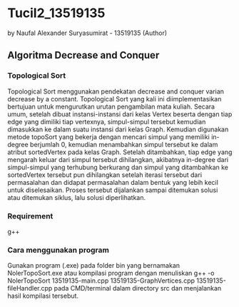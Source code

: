 # Tucil2_13519135

by Naufal Alexander Suryasumirat - 13519135 (Author)

## Algoritma Decrease and Conquer

### Topological Sort

Topological Sort menggunakan pendekatan decrease and conquer varian decrease by a constant. Topological Sort yang kali ini diimplementasikan bertujuan untuk mengurutkan urutan pengambilan mata kuliah. Secara umum, setelah dibuat instansi-instansi dari kelas Vertex beserta dengan tiap edge yang dimiliki tiap vertexnya, simpul-simpul tersebut kemudian dimasukkan ke dalam suatu instansi dari kelas Graph.
Kemudian digunakan metode topoSort yang bekerja dengan mencari simpul yang memiliki in-degree berjumlah 0, kemudian menambahkan simpul tersebut ke dalam atribut sortedVertex pada kelas Graph. Setelah ditambahkan, tiap edge yang mengarah keluar dari simpul tersebut dihilangkan, akibatnya in-degree dari simpul-simpul yang terhubung berkurang dan simpul yang ditambahkan ke sortedVertex tersebut pun dihilangkan setelah iterasi tersebut dari permasalahan dan didapat permasalahan dalam bentuk yang lebih kecil untuk diselesaikan.
Proses tersebut dijalankan sampai ditemukan solusi atau ditemukan siklus, lalu solusi diperlihatkan.

### Requirement

g++

### Cara menggunakan program

Gunakan program (.exe) pada folder bin yang bernamakan NolerTopoSort.exe atau kompilasi program dengan menuliskan g++ -o NolerTopoSort 13519135-main.cpp 13519135-GraphVertices.cpp 13519135-fileHandler.cpp pada CMD/terminal dalam directory src dan menjalankan hasil kompilasi tersebut.
